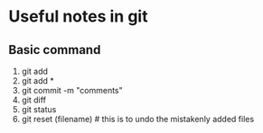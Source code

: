 # Useful notes in git

## Basic command
1. git add
2. git add *
3. git commit -m "comments"
4. git diff
5. git status
6. git reset (filename) # this is to undo the mistakenly added files

